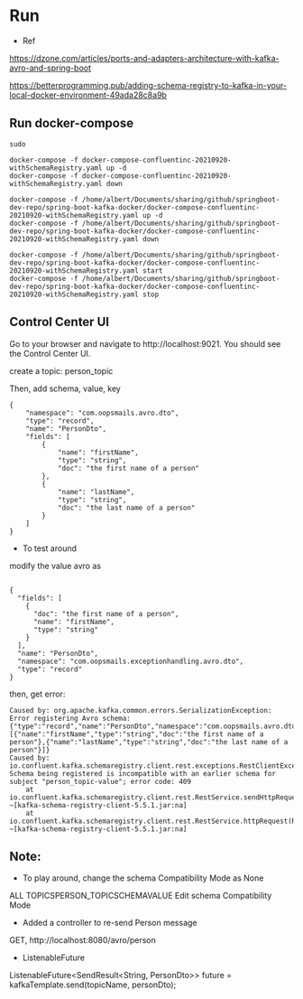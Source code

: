 
# Run

- Ref

https://dzone.com/articles/ports-and-adapters-architecture-with-kafka-avro-and-spring-boot

https://betterprogramming.pub/adding-schema-registry-to-kafka-in-your-local-docker-environment-49ada28c8a9b

## Run docker-compose

```
sudo

docker-compose -f docker-compose-confluentinc-20210920-withSchemaRegistry.yaml up -d
docker-compose -f docker-compose-confluentinc-20210920-withSchemaRegistry.yaml down

docker-compose -f /home/albert/Documents/sharing/github/springboot-dev-repo/spring-boot-kafka-docker/docker-compose-confluentinc-20210920-withSchemaRegistry.yaml up -d
docker-compose -f /home/albert/Documents/sharing/github/springboot-dev-repo/spring-boot-kafka-docker/docker-compose-confluentinc-20210920-withSchemaRegistry.yaml down

docker-compose -f /home/albert/Documents/sharing/github/springboot-dev-repo/spring-boot-kafka-docker/docker-compose-confluentinc-20210920-withSchemaRegistry.yaml start
docker-compose -f /home/albert/Documents/sharing/github/springboot-dev-repo/spring-boot-kafka-docker/docker-compose-confluentinc-20210920-withSchemaRegistry.yaml stop

```

## Control Center UI

Go to your browser and navigate to http://localhost:9021. You should see the Control Center UI. 

create a topic: person_topic

Then, add schema, value, key

```
{
	"namespace": "com.oopsmails.avro.dto",
	"type": "record",
	"name": "PersonDto",
	"fields": [
		{
			"name": "firstName",
			"type": "string",
			"doc": "the first name of a person"
		},
		{
			"name": "lastName",
			"type": "string",
			"doc": "the last name of a person"
		}	
	]
}
```

- To test around

modify the value avro as

```

{
  "fields": [
    {
      "doc": "the first name of a person",
      "name": "firstName",
      "type": "string"
    }
  ],
  "name": "PersonDto",
  "namespace": "com.oopsmails.exceptionhandling.avro.dto",
  "type": "record"
}

```

then, get error:

```
Caused by: org.apache.kafka.common.errors.SerializationException: Error registering Avro schema: {"type":"record","name":"PersonDto","namespace":"com.oopsmails.avro.dto","fields":[{"name":"firstName","type":"string","doc":"the first name of a person"},{"name":"lastName","type":"string","doc":"the last name of a person"}]}
Caused by: io.confluent.kafka.schemaregistry.client.rest.exceptions.RestClientException: Schema being registered is incompatible with an earlier schema for subject "person_topic-value"; error code: 409
	at io.confluent.kafka.schemaregistry.client.rest.RestService.sendHttpRequest(RestService.java:292) ~[kafka-schema-registry-client-5.5.1.jar:na]
	at io.confluent.kafka.schemaregistry.client.rest.RestService.httpRequest(RestService.java:351) ~[kafka-schema-registry-client-5.5.1.jar:na]

```

## Note:

- To play around, change the schema Compatibility Mode as None

ALL TOPICSPERSON_TOPICSCHEMAVALUE
Edit schema
Compatibility Mode

- Added a controller to re-send Person message

GET, http://localhost:8080/avro/person

- ListenableFuture

ListenableFuture<SendResult<String, PersonDto>> future = kafkaTemplate.send(topicName, personDto);



